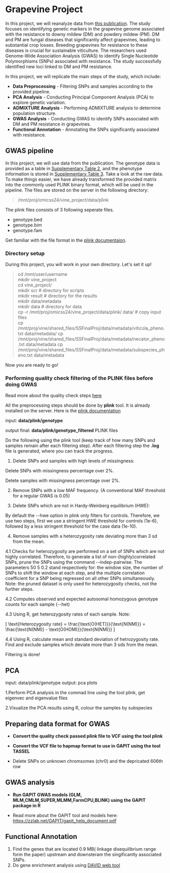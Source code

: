 # Grapevine Project

In this project, we will reanalyze data from [this publication](https://www.frontiersin.org/journals/plant-science/articles/10.3389/fpls.2024.1386225/full). The study focuses on identifying genetic markers in the grapevine genome associated with the resistance to downy mildew (DM) and powdery mildew (PM). DM and PM are fungal diseases that significantly affect grapevines, leading to substantial crop losses. Breeding grapevines for resistance to these diseases is crucial for sustainable viticulture. The researchers used Genome-Wide Association Analysis (GWAS) to identify Single Nucleotide Polymorphisms (SNPs) associated with resistance. The study successfully identified new loci linked to DM and PM resistance.

In this project, we will replicate the main steps of the study, which include:

- **Data Preprocessing** - Filtering SNPs and samples according to the provided pipeline.
- **PCA Analysis** - Conducting Principal Component Analysis (PCA) to explore genetic variation.
- **ADMIXTURE Analysis** - Performing ADMIXTURE analysis to determine population structure.
- **GWAS Analysis** - Conducting GWAS to identify SNPs associated with DM and PM resistance in grapevines.
- **Functional Annotation** - Annotating the SNPs significantly associated with resistance.

## GWAS pipeline

In this project, we will use data from the publication. The genotype data is provided as a table in [Supplementary Table 2](https://www.frontiersin.org/journals/plant-science/articles/10.3389/fpls.2024.1386225/full#supplementary-material), and the phenotype information is stored in [Supplementary Table 3](https://www.frontiersin.org/journals/plant-science/articles/10.3389/fpls.2024.1386225/full#supplementary-material). Take a look at the raw data.
To make things easier, we have already transformed the provided matrix into the commonly used PLINK binary format, which will be used in the pipeline. The files are stored on the server in the following directory:

> /mnt/proj/omicss24/vine_project/data/plink

The plink files consists of 3 following seperate files.
- genotype.bed
- genotype.bim
- genotype.fam


Get familiar with the file format in the  [plink documentaion](https://www.cog-genomics.org/plink/1.9/formats). 

### Directory setup

During this project, you will work in your own directory. Let's set it up!

> cd /mnt/user/username \
> mkdir vine_project \
> cd vine_project/ \
> mkdir scr # directory for scripts \
> mkdir result # directory for the results \
> mkdir data/metadata \
> mkdir data # directory for data \
> cp -r /mnt/proj/omicss24/vine_project/data/plink/ data/ # copy input files \
> cp /mnt/proj/vine/shared_files/SSFinalProj/data/metadata/viticola_pheno.txt data/metadata/
> cp /mnt/proj/vine/shared_files/SSFinalProj/data/metadata/necator_pheno.txt data/metadata
> cp /mnt/proj/vine/shared_files/SSFinalProj/data/metadata/subspecies_pheno.txt data/metadata

Now you are ready to go! 

### Performing quality check filtering of the PLINK files before doing GWAS

Read more about the quality check steps [here](https://www.ncbi.nlm.nih.gov/pmc/articles/PMC6001694/)

All the preprocessing steps should be done by **plink** tool. It is already installed on the server. Here is the [plink documentation](https://www.cog-genomics.org/plink/) 

input: **data/plink/genotype**

output final: **data/plink/genotype_filtered** PLINK files

Do the following using the plink tool (keep track of how many SNPs and samples remain after each filtering step). After each filtering step the **.log** file is generated, where you can track the progress. 

1. Delete SNPs and samples with high levels of missingness:

Delete SNPs with missingness percentage over 2%.

Delete samples with missingness percentage over 2%.

2. Remove SNPs with a low MAF frequency. (A conventional MAF threshold for a regular GWAS is 0.05)

3. Delete SNPs which are not in Hardy-Weinberg equilibrium (HWE):

By default the --hwe option in plink only filters for controls.
Therefore, we use two steps, first we use a stringent HWE threshold for controls (1e-6), followed by a less stringent threshold for the case data (1e-10).

4.  Remove samples with a heterozygosity rate deviating more than 3 sd from the mean.

4.1 Checks for heterozygosity are performed on a set of SNPs which are not highly correlated.
Therefore, to generate a list of non-(highly)correlated SNPs,  prune the SNPs using the command --indep-pairwise.
The parameters  50 5 0.2  stand respectively for: the window size, the number of SNPs to shift the window at each step, and the multiple correlation coefficient for a SNP being regressed on all other SNPs simultaneously.
Note: the pruned dataset is only used for heterozygosity checks, not the further steps.

4.2 Computes observed and expected autosomal homozygous genotype counts for each sample (--het)

4.3 Using R, get heterozygosity rates of each sample. Note: 

\[
\text{Heterozygosity rate} = \frac{\text{O(HET)}}{\text{N(NM)}} = \frac{\text{N(NM)} - \text{O(HOM)}}{\text{N(NM)}}
\]

4.4 Using R, calculate mean and standard deviation of hetrozygosity rate. Find and exclude samples which deviate more than 3 sds from the mean.
​
 

Filtering is done!

## PCA 


input: data/plink/genotype
output: pca plots


1.Perform  PCA analysis in the commad line using the tool plink, get eigenvec and eigenvalue files

2.Visualize the PCA results using R, colour the samples by subspecies


## Preparing data format for GWAS 

- **Convert the quality check passed plink file to VCF using the tool plink**

- **Convert the VCF file to hapmap format to use in GAPIT using the tool TASSEL**

- Delete SNPs on unknown chromsomes (chr0) and the depricated 606th row

## GWAS analysis

- **Run GAPIT GWAS models (GLM, MLM,CMLM,SUPER,MLMM,FarmCPU,BLINK) using the GAPIT package in R**

- Read more about the GAPIT tool and models here: https://zzlab.net/GAPIT/gapit_help_document.pdf

## Functional Annotation

  1. Find the genes that are located 0.9 MB( linkage disequilibrium range form the paper) upstream and downsteram the singificantly associated SNPs.
  2. Do gene enrichment analysis using [DAVID web tool](https://david.ncifcrf.gov/tools.jsp)

